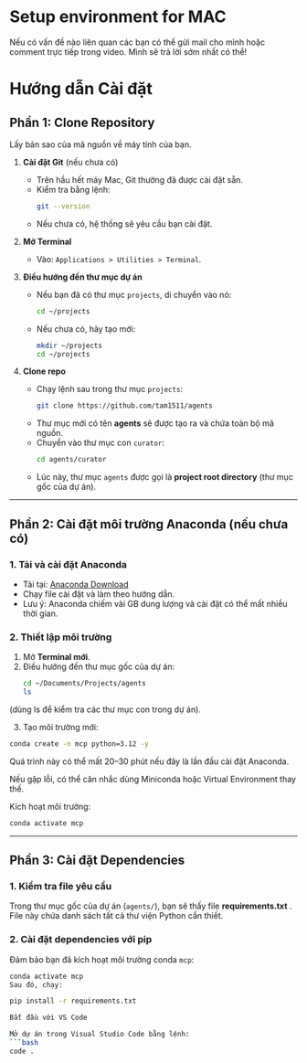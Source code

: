# Setup environment for MAC

Nếu có vấn đề nào liên quan các bạn có thể gửi mail cho mình hoặc comment trực tiếp trong video. Mình sẽ trả lời sớm nhất có thể!

# Hướng dẫn Cài đặt

## Phần 1: Clone Repository

Lấy bản sao của mã nguồn về máy tính của bạn.

1. **Cài đặt Git** (nếu chưa có)  
   - Trên hầu hết máy Mac, Git thường đã được cài đặt sẵn.  
   - Kiểm tra bằng lệnh:  
     ```bash
     git --version
     ```  
   - Nếu chưa có, hệ thống sẽ yêu cầu bạn cài đặt.

2. **Mở Terminal**  
   - Vào: `Applications > Utilities > Terminal`.

3. **Điều hướng đến thư mục dự án**  
   - Nếu bạn đã có thư mục `projects`, di chuyển vào nó:  
     ```bash
     cd ~/projects
     ```  
   - Nếu chưa có, hãy tạo mới:  
     ```bash
     mkdir ~/projects
     cd ~/projects
     ```

4. **Clone repo**  
   - Chạy lệnh sau trong thư mục `projects`:  
     ```bash
     git clone https://github.com/tam1511/agents
     ```  
   - Thư mục mới có tên **agents** sẽ được tạo ra và chứa toàn bộ mã nguồn.  
   - Chuyển vào thư mục con `curator`:  
     ```bash
     cd agents/curator
     ```  
   - Lúc này, thư mục `agents` được gọi là **project root directory** (thư mục gốc của dự án).

---

## Phần 2: Cài đặt môi trường Anaconda (nếu chưa có)

### 1. Tải và cài đặt Anaconda
- Tải tại: [Anaconda Download](https://docs.anaconda.com/anaconda/install/mac-os/)  
- Chạy file cài đặt và làm theo hướng dẫn.  
- Lưu ý: Anaconda chiếm vài GB dung lượng và cài đặt có thể mất nhiều thời gian.

### 2. Thiết lập môi trường
1. Mở **Terminal mới**.  
2. Điều hướng đến thư mục gốc của dự án:  
   ```bash
   cd ~/Documents/Projects/agents
   ls
(dùng ls để kiểm tra các thư mục con trong dự án).

3. Tạo môi trường mới:

```bash
conda create -n mcp python=3.12 -y
```

Quá trình này có thể mất 20–30 phút nếu đây là lần đầu cài đặt Anaconda.

Nếu gặp lỗi, có thể cân nhắc dùng Miniconda hoặc Virtual Environment thay thế.

Kích hoạt môi trường:

```bash
conda activate mcp
```
---

## Phần 3: Cài đặt Dependencies

### 1. Kiểm tra file yêu cầu
Trong thư mục gốc của dự án (`agents/`), bạn sẽ thấy file **requirements.txt** .  
File này chứa danh sách tất cả thư viện Python cần thiết.

### 2. Cài đặt dependencies với pip
Đảm bảo bạn đã kích hoạt môi trường conda `mcp`:  
```bash
conda activate mcp
Sau đó, chạy:

pip install -r requirements.txt

Bắt đầu với VS Code

Mở dự án trong Visual Studio Code bằng lệnh:
```bash
code .
```
